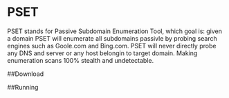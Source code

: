 # PSET
PSET stands for Passive Subdomain Enumeration Tool, which goal is: given a domain PSET will enumerate all subdomains passivle by probing search engines such as Goole.com and Bing.com. PSET will never directly probe any DNS and server or any host belongin to target domain. Making enumeration scans 100% stealth and undetectable.

##Download

##Running
